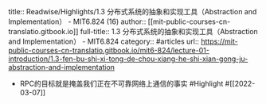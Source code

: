 title:: Readwise/Highlights/1.3 分布式系统的抽象和实现工具（Abstraction and Implementation） - MIT6.824 (16)
author:: [[mit-public-courses-cn-translatio.gitbook.io]]
full-title:: 1.3 分布式系统的抽象和实现工具（Abstraction and Implementation） - MIT6.824
category:: #articles
url:: https://mit-public-courses-cn-translatio.gitbook.io/mit6-824/lecture-01-introduction/1.3-fen-bu-shi-xi-tong-de-chou-xiang-he-shi-xian-gong-ju-abstraction-and-implementation

- RPC的目标就是掩盖我们正在不可靠网络上通信的事实 #Highlight #[[2022-03-07]]